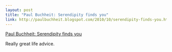 ```yaml
--- 
layout: post
title: "Paul Buchheit: Serendipity finds you"
link: http://paulbuchheit.blogspot.com/2010/10/serendipity-finds-you.html
---
```

<a href=
"http://paulbuchheit.blogspot.com/2010/10/serendipity-finds-you.html">
Paul Buchheit: Serendipity finds you</a><br>

<p>Really great life advice.</p>
